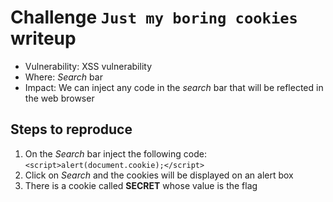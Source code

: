 # Challenge `Just my boring cookies` writeup

- Vulnerability: XSS vulnerability
- Where: *Search* bar
- Impact: We can inject any code in the *search* bar that will be reflected in the web browser

## Steps to reproduce

1. On the *Search* bar inject the following code: `<script>alert(document.cookie);</script>`
2. Click on *Search* and the cookies will be displayed on an alert box 
3. There is a cookie called **SECRET** whose value is the flag



